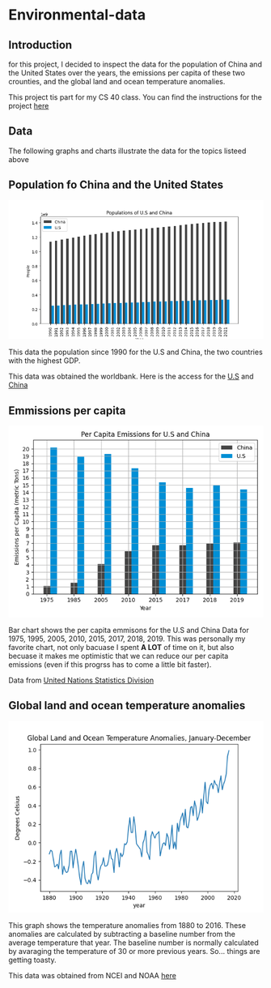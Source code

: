 # Environmental-data


## Introduction

for this project, I decided to inspect the data for the population of China and the United States over the years, the emissions per capita of these two crounties, and the global land and ocean temperature anomalies. 

This project tis part for my CS 40 class. You can find the instructions for the project [here](https://github.com/mikeizbicki/cmc-csci040/tree/2022fall/project_02)

## Data

The following graphs and charts illustrate the data for the topics listeed above

## Population fo China and the United States

![Populations of U.S and China](Populations.png)



This data the population since 1990 for the U.S and China, the two countries with the highest GDP. 

This data was obtained the worldbank. Here is the access for the [U.S](https://data.worldbank.org/indicator/SP.POP.TOTL?locations=US) and [China](https://data.worldbank.org/indicator/SP.POP.TOTL?locations=CN)

## Emmissions per capita

![Per Capita Emissions of U.S and China](PCemissions.png)

Bar chart shows the per capita emmisons for the U.S and China Data for 1975, 1995, 2005, 2010, 2015, 2017, 2018, 2019. This was personally my favorite chart, not only bacuase I spent **A LOT** of time on it, but also becuase it makes me optimistic that we can reduce our per capita emissions (even if this progrss has to come a little bit faster). 

Data from [United Nations Statistics Division](http://data.un.org/)


## Global land and ocean temperature anomalies

![Global land and ocean temperature anomalies](GLOTA.png)

This graph shows the temperature anomalies from 1880 to 2016. These anomalies are calculated by subtracting a baseline number from the average temperature that year. The baseline number is normally calculated by avaraging the temperature of 30 or more previous years. So... things are getting toasty. 

This data was obtained from NCEI and NOAA [here](https://www.ncei.noaa.gov/access/monitoring/climate-at-a-glance/global/time-series/globe/)